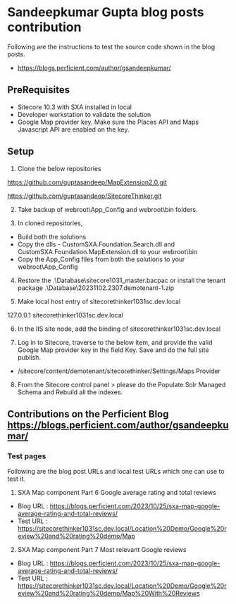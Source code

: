 # Sandeepkumar Gupta blog posts contribution

Following are the instructions to test the source code shown in the blog posts.
- https://blogs.perficient.com/author/gsandeepkumar/ 

## PreRequisites

- Sitecore 10.3 with SXA installed in local
- Developer workstation to validate the solution
- Google Map provider key. Make sure the Places API and Maps Javascript API are enabled on the key.

## Setup

1. Clone the below repositories 

https://github.com/guptasandeep/MapExtension2.0.git

https://github.com/guptasandeep/SitecoreThinker.git

2. Take backup of webroot\App_Config and webroot\bin folders. 

3. In cloned repositories, 
- Build both the solutions
- Copy the dlls - CustomSXA.Foundation.Search.dll and CustomSXA.Foundation.MapExtension.dll to your webroot\bin
- Copy the App_Config files from both the solutions to your webroot\App_Config

4. Restore the .\Database\sitecore1031_master.bacpac or install the tenant package .\Database\20231102.2307.demotenant-1.zip

5. Make local host entry of sitecorethinker1031sc.dev.local

127.0.0.1 sitecorethinker1031sc.dev.local

6. In the IIS site node, add the binding of sitecorethinker1031sc.dev.local

7. Log in to Sitecore, traverse to the below item, and provide the valid Google Map provider key in the field Key. Save and do the full site publish.
- /sitecore/content/demotenant/sitecorethinker/Settings/Maps Provider

8. From the Sitecore control panel > please do the Populate Solr Managed Schema and Rebuild all the indexes.

## Contributions on the Perficient Blog https://blogs.perficient.com/author/gsandeepkumar/

### Test pages 

Following are the blog post URLs and local test URLs which one can use to test it.

1. SXA Map component Part 6 Google average rating and total reviews
- Blog URL	: https://blogs.perficient.com/2023/10/25/sxa-map-google-average-rating-and-total-reviews/
- Test URL	: https://sitecorethinker1031sc.dev.local/Location%20Demo/Google%20review%20and%20rating%20demo/Map

2. SXA Map component Part 7 Most relevant Google reviews
- Blog URL	: https://blogs.perficient.com/2023/10/25/sxa-map-google-average-rating-and-total-reviews/
- Test URL	: https://sitecorethinker1031sc.dev.local/Location%20Demo/Google%20review%20and%20rating%20demo/Map%20With%20Reviews
